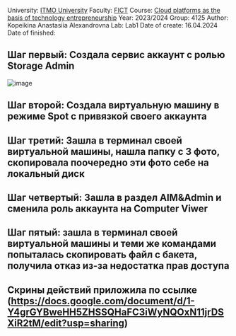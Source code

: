 University: [ITMO University](https://itmo.ru/ru/)
Faculty: [FICT](https://fict.itmo.ru)
Course: [Cloud platforms as the basis of technology entrepreneurship](https://itmo-ict-faculty.github.io/cloud-platforms-as-the-basis-of-technology-entrepreneurship/education/labs2023-2024/lab1/lab1/#_3)
Year: 2023/2024
Group: 4125
Author: Kopeikina Anastasiia Alexandrovna
Lab: Lab1
Date of create: 16.04.2024
Date of finished: 
## Шаг первый: Создала сервис аккаунт с ролью Storage Admin
![image](https://github.com/KopeikinaA/2024-cloud-platforms-as-the-basis-of-technology-entrepreurship-4125-kopeikina_a_a/assets/164926706/675954fc-5429-4128-94c6-99a8cdeb5aa2)

## Шаг второй: Создала виртуальную машину в режиме Spot с привязкой своего аккаунта
## Шаг третий: Зашла в терминал своей виртуальной машины, нашла папку с 3 фото, скопировала поочередно эти фото себе на локальный диск
## Шаг четвертый: Зашла в раздел AIM&Admin и сменила роль аккаунта на Computer Viwer
## Шаг пятый: зашла в терминал своей виртуальной машины и теми же командами попыталась скопировать файл с бакета, получила отказ из-за недостатка прав доступа
## Скрины действий приложила по ссылке (https://docs.google.com/document/d/1-Y4grGYBweHH5ZHSSQHaFC3iWyNQOxN11jrDSXiR2tM/edit?usp=sharing)

